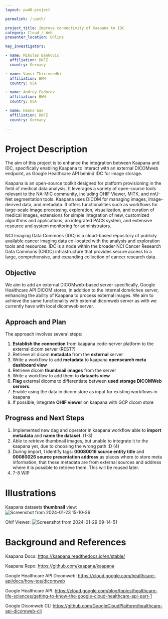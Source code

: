 ```yaml
---
layout: pw40-project

permalink: /:path/

project_title: Improve connectivity of Kaapana to IDC
category: Cloud / Web
presenter_location: Online

key_investigators:

- name: Mikulas Bankovic
  affiliation: DKFZ
  country: Germany

- name: Vamsi Thiriveedhi
  affiliation: BWH
  country: USA

- name: Andrey Fedorov
  affiliation: BWH
  country: USA

- name: Hanno Gao
  affiliation: DKFZ
  country: Germany

---
```


# Project Description

<!-- Add a short paragraph describing the project. -->

The aim of this project is to enhance the integration between Kaapana and IDC, specifically enabling Kaapana to interact with an external DICOMweb endpoint, as Google Healthcare API behind IDC for image storage.

Kaapana is an open-source toolkit designed for platform provisioning in the field of medical data analysis. It leverages a variety of open-source tools relevant to the NA-MIC community, including OHIF Viewer, MITK, and nnU-Net segmentation tools. Kaapana uses DICOM for managing images, image-derived data, and metadata. It offers functionalities such as workflows for large-scale image processing, exploration, visualization, and curation of medical images, extensions for simple integration of new, customized algorithms and applications, an integrated PACS system, and extensive resource and system monitoring for administrators.

NCI Imaging Data Commons (IDC) is a cloud-based repository of publicly available cancer imaging data co-located with the analysis and exploration tools and resources. IDC is a node within the broader NCI Cancer Research Data Commons (CRDC) infrastructure that provides secure access to a large, comprehensive, and expanding collection of cancer research data.

## Objective

<!-- Describe here WHAT you would like to achieve (what you will have as end result). -->

We aim to add an external DICOMweb-based server specifically, Google Healthcare API DICOM stores, in addition to the internal dcm4chee server, enhancing the ability of Kaapana to process external images.
We aim to achieve the same functionality with external dicomweb server as with we currently have with local dicomweb server.

## Approach and Plan

<!-- Describe here HOW you would like to achieve the objectives stated above. -->

The approach involves several steps:

1. **Establish the connection** from kaapana code-server platform to the external dicom server (REST?)
2. Retrieve all dicom **metadata** from the **external** server
3. Write a workflow to add **metadata** to kaapana **opensearch meta dashboard view**
4. Retrieve dicom **thumbnail images** from the server
5. Write a workflow to add them to **datasets view**
6. **Flag** external dicoms to differentiate between **used storage DICOMWeb servers**.
7. Enable using the data in dicom store as input for existing workflows in kaapana
8. If possible, integrate **OHIF viewer** on kaapana with GCP dicom store


## Progress and Next Steps

<!-- Update this section as you make progress, describing of what you have ACTUALLY DONE.
     If there are specific steps that you could not complete then you can describe them here, too. -->

1.  Implemented new dag and operator in kaapana workflow able to **import metadata** and **name the dataset**. (1-3)
2.  Able to retrieve thumbnail images, but unable to integrate it to the kaapana yet, due to choosing the wrong path :D (4)
3.  During import, I identify tags: **00080016 source entity title** and **00080026 source presentation address** as places where to store meta information, that these metadata are from external sources and address where it is possible to retrieve them. This will be reused later.
4.  7-8 WIP

# Illustrations

<!-- Add pictures and links to videos that demonstrate what has been accomplished. -->
Kaapana datasets **thumbnail** view:
![Screenshot from 2024-01-23 15-10-36](https://github.com/NA-MIC/ProjectWeek/assets/33953801/4a63ff25-47b0-4b1f-bac6-994e5fb2b05a)

Ohif Viewer:
![Screenshot from 2024-01-29 09-14-51](https://github.com/NA-MIC/ProjectWeek/assets/33953801/eb30e056-3f55-47f6-9a06-cb9407348e56)

# Background and References

<!-- If you developed any software, include link to the source code repository.
     If possible, also add links to sample data, and to any relevant publications. -->

Kaapana Docs: https://kaapana.readthedocs.io/en/stable/

Kaapana Repo: https://github.com/kaapana/kaapana

Google Healthcare API Dicomweb: https://cloud.google.com/healthcare-api/docs/how-tos/dicomweb

Google Healthcare API: https://cloud.google.com/blog/topics/healthcare-life-sciences/getting-to-know-the-google-cloud-healthcare-api-part-1

Google Dicomweb CLI https://github.com/GoogleCloudPlatform/healthcare-api-dicomweb-cli
